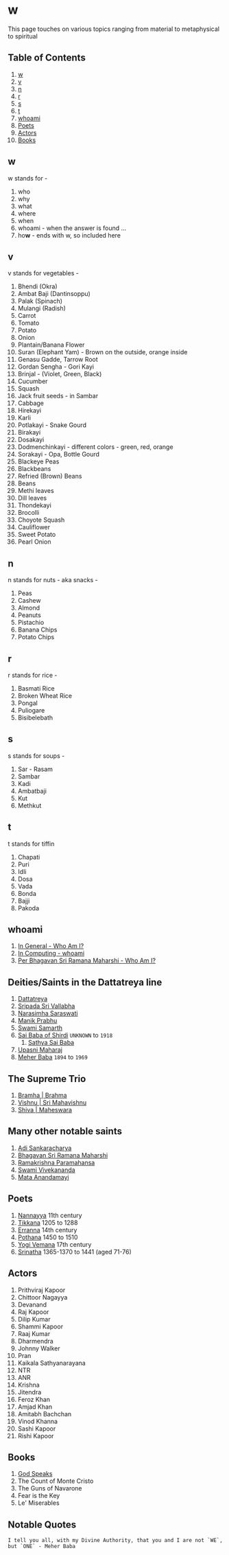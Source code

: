 # w

This page touches on various topics ranging from material to metaphysical to spiritual

## Table of Contents

  1. [w](#w)
  2. [v](#v)
  3. [n](#n)
  4. [r](#r)
  5. [s](#s)
  6. [t](#t)
  7. [whoami](#whoami)
  8. [Poets](#Poets)
  9. [Actors](#Actors)
  10. [Books](#Books)

## w
w stands for -
  1. who
  2. why
  3. what
  4. where
  5. when
  6. whoami - when the answer is found ...
  7. ho**w** - ends with w, so included here
  
## v
v stands for vegetables -
  1. Bhendi (Okra)
  2. Ambat Baji (Dantinsoppu)
  3. Palak (Spinach)
  4. Mulangi (Radish)
  5. Carrot
  6. Tomato
  7. Potato
  8. Onion
  9. Plantain/Banana Flower
  10. Suran (Elephant Yam) - Brown on the outside, orange inside
  11. Genasu Gadde, Tarrow Root
  12. Gordan Sengha - Gori Kayi
  13. Brinjal - (Violet, Green, Black)
  14. Cucumber
  15. Squash
  16. Jack fruit seeds - in Sambar
  17. Cabbage
  18. Hirekayi
  19. Karli
  20. Potlakayi - Snake Gourd
  21. Birakayi
  22. Dosakayi
  23. Dodmenchinkayi - different colors - green, red, orange
  24. Sorakayi - Opa, Bottle Gourd
  25. Blackeye Peas
  26. Blackbeans
  27. Refried (Brown) Beans
  28. Beans
  29. Methi leaves
  30. Dill leaves
  31. Thondekayi
  32. Brocolli
  33. Choyote Squash
  34. Cauliflower
  35. Sweet Potato
  36. Pearl Onion

## n
n stands for nuts - aka snacks -
  1. Peas
  2. Cashew
  3. Almond
  4. Peanuts
  5. Pistachio
  6. Banana Chips
  7. Potato Chips
  
## r
r stands for rice -
  1. Basmati Rice
  2. Broken Wheat Rice
  3. Pongal
  4. Puliogare
  5. Bisibelebath
  
## s
s stands for soups -
  1. Sar - Rasam
  2. Sambar
  3. Kadi
  4. Ambatbaji
  5. Kut
  6. Methkut
  
## t
t stands for tiffin
  1. Chapati
  2. Puri
  3. Idli
  4. Dosa
  5. Vada
  6. Bonda
  7. Bajji
  8. Pakoda
  
## whoami
  1. [In General - Who Am I?](https://en.wikipedia.org/wiki/Who_Am_I%3F)
  2. [In Computing - whoami](https://en.wikipedia.org/wiki/Whoami)
  2. [Per Bhagavan Sri Ramana Maharshi - Who Am I?](https://www.sriramanamaharshi.org/wp-content/uploads/2012/12/who_am_I.pdf)

## Deities/Saints in the Dattatreya line
  1. [Dattatreya](https://en.wikipedia.org/wiki/Dattatreya)
  2. [Sripada Sri Vallabha](https://en.wikipedia.org/wiki/Sripada_Sri_Vallabha)
  3. [Narasimha Saraswati](https://en.wikipedia.org/wiki/Narasimha_Saraswati)
  4. [Manik Prabhu](https://en.wikipedia.org/wiki/Manik_Prabhu)
  5. [Swami Samarth](https://en.wikipedia.org/wiki/Swami_Samarth)
  6. [Sai Baba of Shirdi](https://en.wikipedia.org/wiki/Sai_Baba_of_Shirdi) `UNKNOWN` to `1918`
      1. [Sathya Sai Baba](https://en.wikipedia.org/wiki/Sathya_Sai_Baba)   
  8. [Upasni Maharaj](https://en.wikipedia.org/wiki/Upasani_Maharaj) 
  9. [Meher Baba](https://en.wikipedia.org/wiki/Meher_Baba) `1894` to `1969`
  
## The Supreme Trio
  1. [Bramha | Brahma](https://en.wikipedia.org/wiki/Brahma)
  2. [Vishnu | Sri Mahavishnu](https://en.wikipedia.org/wiki/Vishnu)
  3. [Shiva | Maheswara](https://en.wikipedia.org/wiki/Shiva)

## Many other notable saints
  1. [Adi Sankaracharya]()
  2. [Bhagavan Sri Ramana Maharshi]()
  3. [Ramakrishna Paramahansa]()
  4. [Swami Vivekananda]()
  5. [Mata Anandamayi]()
  
## Poets
  1. [Nannayya](https://en.wikipedia.org/wiki/Nannayya) 11th century
  2. [Tikkana](https://en.wikipedia.org/wiki/Tikkana) 1205 to 1288
  3. [Erranna](https://en.wikipedia.org/wiki/Yerrapragada) 14th century
  4. [Pothana](https://en.wikipedia.org/wiki/Pothana) 1450 to 1510
  5. [Yogi Vemana](https://en.wikipedia.org/wiki/Vemana) 17th century
  6. [Srinatha](https://en.wikipedia.org/wiki/Srinatha) 1365-1370 to 1441 (aged 71-76)

## Actors
  1. Prithviraj Kapoor
  2. Chittoor Nagayya
  3. Devanand
  4. Raj Kapoor
  5. Dilip Kumar
  6. Shammi Kapoor
  7. Raaj Kumar
  8. Dharmendra
  9. Johnny Walker
  10. Pran
  11. Kaikala Sathyanarayana
  12. NTR
  13. ANR
  14. Krishna
  15. Jitendra
  16. Feroz Khan
  17. Amjad Khan
  18. Amitabh Bachchan
  19. Vinod Khanna
  20. Sashi Kapoor
  21. Rishi Kapoor

## Books
  1. [God Speaks](https://en.wikipedia.org/wiki/God_Speaks)
  2. The Count of Monte Cristo
  3. The Guns of Navarone
  4. Fear is the Key
  5. Le' Miserables

## Notable Quotes

```
I tell you all, with my Divine Authority, that you and I are not `WE`, but `ONE` - Meher Baba
```
